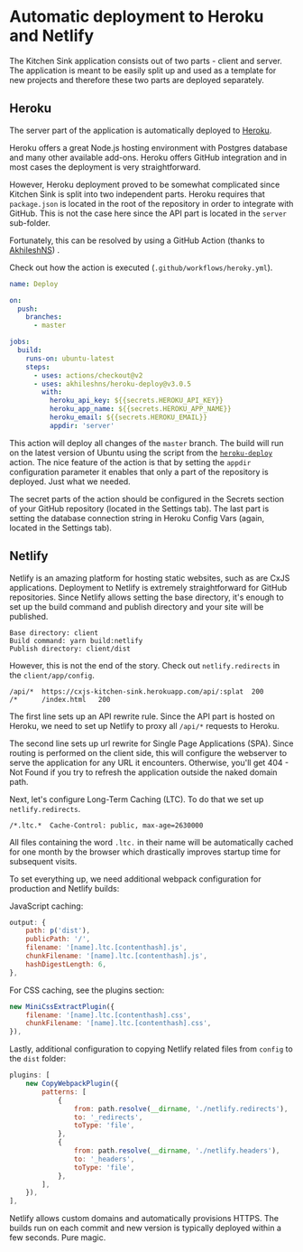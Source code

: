 # Automatic deployment to Heroku and Netlify

The Kitchen Sink application consists out of two parts - client and server. The application is meant to be easily split up and used as a template for new projects and therefore these two parts are deployed separately.

## Heroku

The server part of the application is automatically deployed to [Heroku](https://www.heroku.com/).

Heroku offers a great Node.js hosting environment with Postgres database and many other available add-ons. Heroku offers GitHub integration and in most cases the deployment is very straightforward.

However, Heroku deployment proved to be somewhat complicated since Kitchen Sink is split into two independent parts. Heroku requires that `package.json` is located in the root of the repository in order to integrate with GitHub. This is not the case here since the API part is located in the `server` sub-folder.

Fortunately, this can be resolved by using a GitHub Action (thanks to [AkhileshNS](https://github.com/AkhileshNS/heroku-deploy)) .

Check out how the action is executed (`.github/workflows/heroky.yml`).

```yml
name: Deploy

on:
  push:
    branches:
      - master

jobs:
  build:
    runs-on: ubuntu-latest
    steps:
      - uses: actions/checkout@v2
      - uses: akhileshns/heroku-deploy@v3.0.5
        with:
          heroku_api_key: ${{secrets.HEROKU_API_KEY}}
          heroku_app_name: ${{secrets.HEROKU_APP_NAME}}
          heroku_email: ${{secrets.HEROKU_EMAIL}}
          appdir: 'server'
```

This action will deploy all changes of the `master` branch. The build will run on the latest version of Ubuntu using the script from the [`heroku-deploy`](https://github.com/AkhileshNS/heroku-deploy) action. The nice feature of the action is that by setting the `appdir` configuration parameter it enables that only a part of the repository is deployed. Just what we needed.

The secret parts of the action should be configured in the Secrets section of your GitHub repository (located in the Settings tab).
The last part is setting the database connection string in Heroku Config Vars (again, located in the Settings tab).

## Netlify

Netlify is an amazing platform for hosting static websites, such as are CxJS applications. Deployment to Netlify is extremely straightforward for GitHub repositories. Since Netlify allows setting the base directory, it's enough to set up the build command and publish directory and your site will be published.

```
Base directory: client
Build command: yarn build:netlify
Publish directory: client/dist
```

However, this is not the end of the story. Check out `netlify.redirects` in the `client/app/config`.

```
/api/*  https://cxjs-kitchen-sink.herokuapp.com/api/:splat  200
/*      /index.html   200
```

The first line sets up an API rewrite rule. Since the API part is hosted on Heroku, we need to set up Netlify to proxy all `/api/*` requests to Heroku.

The second line sets up url rewrite for Single Page Applications (SPA). Since routing is performed on the client side, this will configure the webserver to serve the application for any URL it encounters. Otherwise, you'll get 404 - Not Found if you try to refresh the application outside the naked domain path.

Next, let's configure Long-Term Caching (LTC). To do that we set up `netlify.redirects`.

```
/*.ltc.*  Cache-Control: public, max-age=2630000
```

All files containing the word `.ltc.` in their name will be automatically cached for one month by the browser which drastically improves startup time for subsequent visits.

To set everything up, we need additional webpack configuration for production and Netlify builds:

JavaScript caching:

```js
output: {
    path: p('dist'),
    publicPath: '/',
    filename: '[name].ltc.[contenthash].js',
    chunkFilename: '[name].ltc.[contenthash].js',
    hashDigestLength: 6,
},
```

For CSS caching, see the plugins section:

```js
new MiniCssExtractPlugin({
    filename: '[name].ltc.[contenthash].css',
    chunkFilename: '[name].ltc.[contenthash].css',
}),
```

Lastly, additional configuration to copying Netlify related files from `config` to the `dist` folder:

```js
plugins: [
    new CopyWebpackPlugin({
        patterns: [
            {
                from: path.resolve(__dirname, './netlify.redirects'),
                to: '_redirects',
                toType: 'file',
            },
            {
                from: path.resolve(__dirname, './netlify.headers'),
                to: '_headers',
                toType: 'file',
            },
        ],
    }),
],
```

Netlify allows custom domains and automatically provisions HTTPS. The builds run on each commit and new version is typically deployed within a few seconds. Pure magic.
